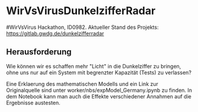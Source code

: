 # WirVsVirusDunkelzifferRadar
#WirVsVirus Hackathon, ID0982.
Aktueller Stand des Projekts: https://gitlab.gwdg.de/dunkelzifferradar

## Herausforderung
Wie können wir es schaffen mehr "Licht" in die Dunkelziffer zu bringen, ohne uns nur auf ein System mit begrenzter Kapazität (Tests) zu verlassen?



Eine Erklaerung des mathematischen Modells und ein Link zur Originalquelle sind unter worker/nbs/expModel_Germany.ipynb zu finden. In dem Notebook kann man auch die Effekte verschiedener Annahmen auf die Ergebnisse austesten.
